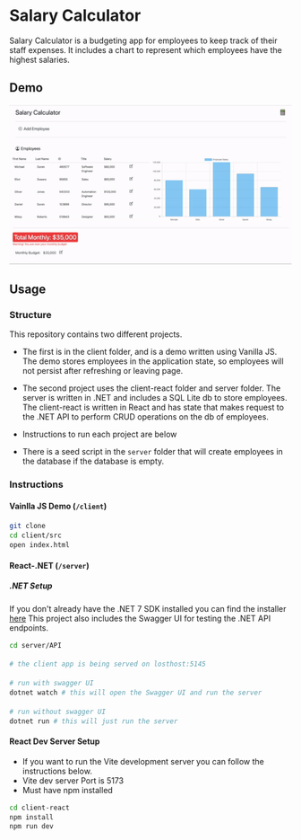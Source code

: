 # Salary Calculator

Salary Calculator is a budgeting app for employees to keep track of their staff expenses. It includes a chart to represent which employees have the highest salaries.

## Demo

![demo gif](./documentation/assets/Demo-Gif-Salary-Calc.gif)

## Usage

### Structure

This repository contains two different projects.

- The first is in the client folder, and is a demo written using Vanilla JS. The demo stores employees in the application state, so employees will not persist after refreshing or leaving page.

- The second project uses the client-react folder and server folder. The server is written in .NET and includes a SQL Lite db to store employees. The client-react is written in React and has state that makes request to the .NET API to perform CRUD operations on the db of employees.

- Instructions to run each project are below

- There is a seed script in the `server` folder that will create employees in the database if the database is empty.

### Instructions

#### Vainlla JS Demo (`/client`)

```bash
git clone
cd client/src
open index.html
```

#### React-.NET (`/server`)

##### .NET Setup

If you don't already have the .NET 7 SDK installed you can find the installer [here](https://dotnet.microsoft.com/en-us/download)
This project also includes the Swagger UI for testing the .NET API endpoints.

```bash
cd server/API

# the client app is being served on losthost:5145

# run with swagger UI
dotnet watch # this will open the Swagger UI and run the server

# run without swagger UI
dotnet run # this will just run the server
```

#### React Dev Server Setup

- If you want to run the Vite development server you can follow the instructions below.
- Vite dev server Port is 5173
- Must have npm installed

```bash
cd client-react
npm install
npm run dev
```
